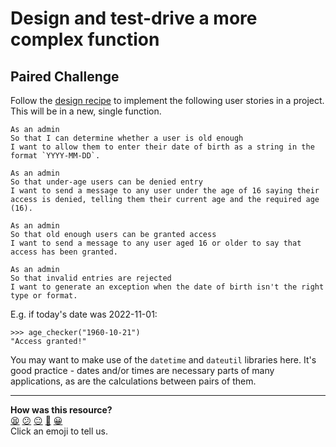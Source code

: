 # Design and test-drive a more complex function

## Paired Challenge

Follow the [design recipe](../resources/single_function_recipe_template.md) to
implement the following user stories in a project. This will be in a new, single
function.

```
As an admin
So that I can determine whether a user is old enough
I want to allow them to enter their date of birth as a string in the format `YYYY-MM-DD`.

As an admin
So that under-age users can be denied entry
I want to send a message to any user under the age of 16 saying their access is denied, telling them their current age and the required age (16).

As an admin
So that old enough users can be granted access
I want to send a message to any user aged 16 or older to say that access has been granted.

As an admin
So that invalid entries are rejected
I want to generate an exception when the date of birth isn't the right type or format.
```

E.g. if today's date was 2022-11-01:

```
>>> age_checker("1960-10-21")
"Access granted!"
```

You may want to make use of the `datetime` and `dateutil` libraries here. It's
good practice - dates and/or times are necessary parts of many applications, as
are the calculations between pairs of them.

<!-- BEGIN GENERATED SECTION DO NOT EDIT -->

---

**How was this resource?**  
[😫](https://airtable.com/shrUJ3t7KLMqVRFKR?prefill_Repository=makersacademy%2Fgolden-square-in-python&prefill_File=paired_challenges%2Fdesign_and_tdd_complex_function.md&prefill_Sentiment=😫) [😕](https://airtable.com/shrUJ3t7KLMqVRFKR?prefill_Repository=makersacademy%2Fgolden-square-in-python&prefill_File=paired_challenges%2Fdesign_and_tdd_complex_function.md&prefill_Sentiment=😕) [😐](https://airtable.com/shrUJ3t7KLMqVRFKR?prefill_Repository=makersacademy%2Fgolden-square-in-python&prefill_File=paired_challenges%2Fdesign_and_tdd_complex_function.md&prefill_Sentiment=😐) [🙂](https://airtable.com/shrUJ3t7KLMqVRFKR?prefill_Repository=makersacademy%2Fgolden-square-in-python&prefill_File=paired_challenges%2Fdesign_and_tdd_complex_function.md&prefill_Sentiment=🙂) [😀](https://airtable.com/shrUJ3t7KLMqVRFKR?prefill_Repository=makersacademy%2Fgolden-square-in-python&prefill_File=paired_challenges%2Fdesign_and_tdd_complex_function.md&prefill_Sentiment=😀)  
Click an emoji to tell us.

<!-- END GENERATED SECTION DO NOT EDIT -->
